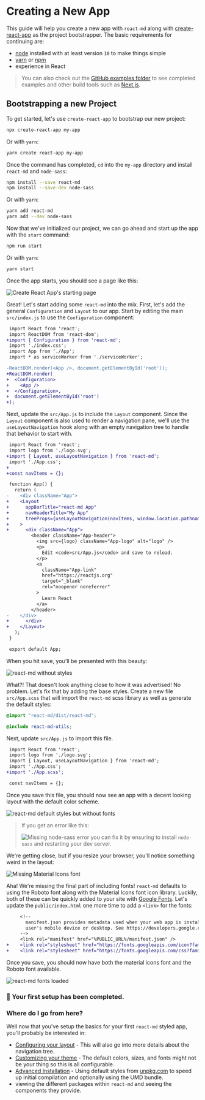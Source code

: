 # Creating a New App

This guide will help you create a new app with `react-md` along with
[create-react-app] as the project bootstrapper. The basic requirements for
continuing are:

- [node] installed with at least version `10` to make things simple
- [yarn] or [npm]
- experience in React

> You can also check out the
> [GitHub examples folder]({{GITHUB_URL}}/tree/main/examples) to see completed
> examples and other build tools such as [Next.js](https://nextjs.org/).

## Bootstrapping a new Project

To get started, let's use `create-react-app` to bootstrap our new project:

```sh
npx create-react-app my-app
```

Or with `yarn`:

```sh
yarn create react-app my-app
```

Once the command has completed, `cd` into the `my-app` directory and install
`react-md` and `node-sass`:

```sh
npm install --save react-md
npm install --save-dev node-sass
```

Or with `yarn`:

```sh
yarn add react-md
yarn add --dev node-sass
```

Now that we've initialized our project, we can go ahead and start up the app
with the `start` command:

```sh
npm run start
```

Or with `yarn`:

```sh
yarn start
```

Once the app starts, you should see a page like this:

![Create React App's starting page](/creating-a-new-app-1.png)

Great! Let's start adding some `react-md` into the mix. First, let's add the
general `Configuration` and `Layout` to our app. Start by editing the main
`src/index.js` to use the `Configuration` component:

```diff
 import React from 'react';
 import ReactDOM from 'react-dom';
+import { Configuration } from 'react-md';
 import './index.css';
 import App from './App';
 import * as serviceWorker from './serviceWorker';

-ReactDOM.render(<App />, document.getElementById('root'));
+ReactDOM.render(
+  <Configuration>
+    <App />
+  </Configuration>,
+  document.getElementById('root')
+);
```

Next, update the `src/App.js` to include the `Layout` component. Since the
`Layout` component is also used to render a navigation pane, we'll use the
`useLayoutNavigation` hook along with an empty navigation tree to handle that
behavior to start with.

```diff
 import React from 'react';
 import logo from './logo.svg';
+import { Layout, useLayoutNavigation } from 'react-md';
 import './App.css';
+
+const navItems = {};

 function App() {
   return (
-    <div className="App">
+    <Layout
+      appBarTitle="react-md App"
+      navHeaderTitle="My App"
+      treeProps={useLayoutNavigation(navItems, window.location.pathname)}
+    >
+      <div className="App">
         <header className="App-header">
           <img src={logo} className="App-logo" alt="logo" />
           <p>
             Edit <code>src/App.js</code> and save to reload.
           </p>
           <a
             className="App-link"
             href="https://reactjs.org"
             target="_blank"
             rel="noopener noreferrer"
           >
             Learn React
           </a>
         </header>
-    </div>
+      </div>
+    </Layout>
   );
 }

 export default App;
```

When you hit save, you'll be presented with this beauty:

![react-md without styles](/creating-a-new-app-2.png)

What?! That doesn't look anything close to how it was advertised! No problem.
Let's fix that by adding the base styles. Create a new file `src/App.scss` that
will import the `react-md` scss library as well as generate the default styles:

```scss
@import "react-md/dist/react-md";

@include react-md-utils;
```

Next, update `src/App.js` to import this file.

```diff
 import React from 'react';
 import logo from './logo.svg';
 import { Layout, useLayoutNavigation } from 'react-md';
 import './App.css';
+import './App.scss';

 const navItems = {};
```

Once you save this file, you should now see an app with a decent looking layout
with the default color scheme.

![react-md default styles but without fonts](/creating-a-new-app-3.png)

> If you get an error like this:
>
> ![Missing node-sass error](/creating-a-new-app-node-sass-error.png) you can
> fix it by ensuring to install `node-sass` and restarting your dev server.

We're getting close, but if you resize your browser, you'll notice something
weird in the layout:

![Missing Material Icons font](/creating-a-new-app-missing-icon-font.png)

Aha! We're missing the final part of including fonts! `react-md` defaults to
using the Roboto font along with the Material Icons font icon library. Luckily,
both of these can be quickly added to your site with [Google Fonts]. Let's
update the `public/index.html` one more time to add a `<link>` for the fonts:

```diff
     <!--
       manifest.json provides metadata used when your web app is installed on a
       user's mobile device or desktop. See https://developers.google.com/web/fundamentals/web-app-manifest/
     -->
     <link rel="manifest" href="%PUBLIC_URL%/manifest.json" />
+    <link rel="stylesheet" href="https://fonts.googleapis.com/icon?family=Material+Icons" />
+    <link rel="stylesheet" href="https://fonts.googleapis.com/css?family=Roboto:400,500:700&display=swap" />
```

Once you save, you should now have both the material icons font and the Roboto
font available.

![react-md fonts loaded](/creating-a-new-app-complete.png)

### :tada: Your first setup has been completed.

### Where do I go from here?

Well now that you've setup the basics for your first `react-md` styled app,
you'll probably be interested in:

- [Configuring your layout] - This will also go into more details about the
  navigation tree.
- [Customizing your theme] - The default colors, sizes, and fonts might not be
  your thing so this is all configurable.
- [Advanced Installation] - Using default styles from [unpkg.com] to speed up
  initial compilation and optionally using the UMD bundle.
- viewing the different packages within `react-md` and seeing the components
  they provide.

[node]: https://nodejs.org
[npm]: https://docs.npmjs.com/about-npm/
[yarn]: https://yarnpkg.com
[roboto font]: https://fonts.google.com/specimen/Roboto
[google fonts]: https://fonts.google.com/
[material icons font]: https://material.io/resources/icons/
[create-react-app]: https://reactjs.org/docs/create-a-new-react-app.html
[unpkg.com]: https://unpkg.com
[configuring your layout]: /guides/configuring-your-layout
[customizing your theme]: /guides/customizing-your-theme
[advanced installation]: /guides/advanced-installation
